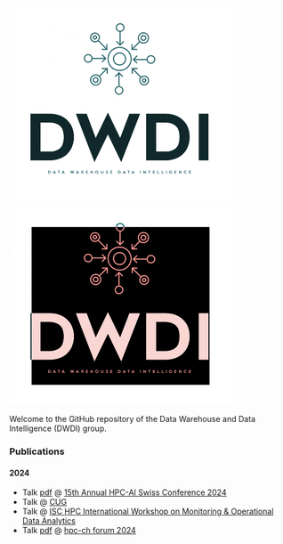 <div align="left">
 <img src="docs/_static/img/dwdi_light_logo.png#gh-light-mode-only" width="400px">
 <img src="docs/_static/img/dwdi_dark_logo.png#gh-dark-mode-only" width="400px">
</div>

Welcome to the GitHub repository of the Data Warehouse and Data Intelligence
(DWDI) group.

### Publications

#### 2024
* Talk [pdf](http://hdl.handle.net/20.500.11850/670240) @ [15th Annual HPC-AI Swiss Conference 2024](https://www.hpcadvisorycouncil.com/events/2024/swiss-conference/agenda.php)
* Talk @ [CUG](https://ssl.linklings.net/conferences/cug/cug2024_program/views/by_date.html#pap113)
* Talk @ [ISC HPC International Workshop on Monitoring & Operational Data Analytics](https://moda.dmi.unibas.ch/wp-content/uploads/2024/12/index24-program.html)
* Talk [pdf](https://indico.psi.ch/event/15865/contributions/49120/attachments/27925/52913/CSCS_OperationalPower.pdf) @ [hpc-ch forum 2024](https://indico.psi.ch/event/15865/timetable/)
